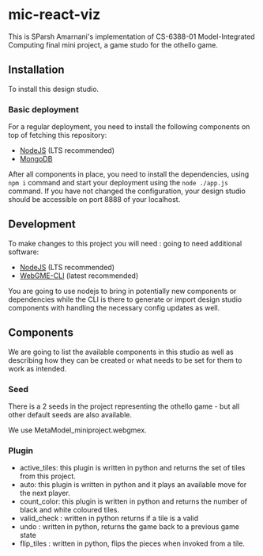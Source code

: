 # mic-react-viz
This is SParsh Amarnani's implementation of CS-6388-01 Model-Integrated Computing final mini project, a game studo for the othello game.
## Installation
To install this design studio. 


### Basic deployment
For a regular deployment, you need to install the following components on top of fetching this repository:
- [NodeJS](https://nodejs.org/en/) (LTS recommended)
- [MongoDB](https://www.mongodb.com/)

After all components in place, you need to install the dependencies, using `npm i` command and start your deployment 
using the `node ./app.js` command. If you have not changed the configuration, your design studio should be accessible on 
port 8888 of your localhost.

## Development
To make changes to this project you will need : 
going to need additional software:
- [NodeJS](https://nodejs.org/en/) (LTS recommended)
- [WebGME-CLI](https://www.npmjs.com/package/webgme-cli) (latest recommended)

You are going to use nodejs to bring in potentially new components or dependencies while the CLI is there to generate or import design studio components with handling the necessary config updates as well.

## Components
We are going to list the available components in this studio as well as describing how they can be created or what 
needs to be set for them to work as intended.

### Seed
There is a 2 seeds in the project representing the othello game - but all other default seeds are also available.

We use MetaModel_miniproject.webgmex.

### Plugin

- active_tiles: this plugin is written in python and returns the set of tiles from this project.
- auto: this plugin is written in python and it plays an available move for the next player.
- count_color: this plugin is written in python and returns the number of black and white coloured tiles.
- valid_check : written in python returns if a tile is a valid 
- undo : written in python, returns the game back to a previous game state
- flip_tiles : written in python, flips the pieces when invoked from a tile.

